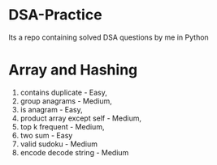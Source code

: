 # DSA-Practice
Its a repo containing solved DSA questions by me in Python

# Array and Hashing
1. contains duplicate - Easy,
2. group anagrams - Medium,
3. is anagram - Easy,
4. product array except self - Medium,
5. top k frequent - Medium,
6. two sum - Easy
7. valid sudoku - Medium
8. encode decode string - Medium
